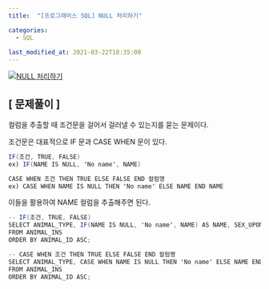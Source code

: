 ```yaml
---
title:  "[프로그래머스 SQL] NULL 처리하기"

categories:
  - SQL
  
last_modified_at: 2021-03-22T18:35:00
---
```


[![NULL 처리하기](https://user-images.githubusercontent.com/53072057/111943596-105e7080-8b19-11eb-8bf6-948c64ee3417.JPG)](https://programmers.co.kr/learn/courses/30/lessons/59410)  

<h2>[ 문제풀이 ]</h2>  
컬럼을 추출할 때 조건문을 걸어서 걸러낼 수 있는지를 묻는 문제이다.

조건문은 대표적으로 IF 문과 CASE WHEN 문이 있다.  

```java
IF(조건, TRUE, FALSE) 
ex) IF(NAME IS NULL, 'No name', NAME)

CASE WHEN 조건 THEN TRUE ELSE FALSE END 컬럼명
ex) CASE WHEN NAME IS NULL THEN 'No name' ELSE NAME END NAME
```

이들을 활용하여 NAME 컬럼을 추출해주면 된다.  

```java
-- IF(조건, TRUE, FALSE)
SELECT ANIMAL_TYPE, IF(NAME IS NULL, 'No name', NAME) AS NAME, SEX_UPON_INTAKE 
FROM ANIMAL_INS
ORDER BY ANIMAL_ID ASC;

-- CASE WHEN 조건 THEN TRUE ELSE FALSE END 컬럼명
SELECT ANIMAL_TYPE, CASE WHEN NAME IS NULL THEN 'No name' ELSE NAME END NAME, SEX_UPON_INTAKE 
FROM ANIMAL_INS 
ORDER BY ANIMAL_ID ASC;
```
